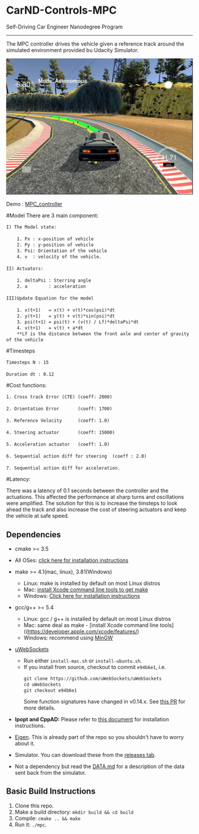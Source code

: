 # CarND-Controls-MPC
Self-Driving Car Engineer Nanodegree Program


---
The MPC controller drives the vehicle given a reference track around the simulated environment provided bu Udacity Simulator.

![MPC Controller](img/1.png)

Demo : [MPC_controller](https://youtu.be/VtINpEImMoc)

#Model
There are 3 main component:

	I) The Model state:

		1. Px : x-position of vehicle
		2. Py : y-position of vehicle
		3. Psi: Orientation of the vehicle
		4. v  : velocity of the vehicle.

	II) Actuators:
		
		1. deltaPsi : Sterring angle
		2. a        : acceleration

	III)Update Equation for the model
		
		1. x(t+1)   = x(t) + v(t)*cos(psi)*dt
		2. y(t+1)   = y(t) + v(t)*sin(psi)*dt
		3. psi(t+1) = psi(t) + (v(t) / Lf)*deltaPsi*dt
		4. v(t+1)   = v(t) + a*dt
		**Lf is the distance between the front axle and center of gravity of the vehicle

#Timesteps 

	Timesteps N : 15

	Duration dt : 0.12

#Cost functions:
	
	1. Cross track Error (CTE) (coeff: 2000)
	
	2. Orientation Error       (coeff: 1700)
	
	3. Reference Velocity      (coeff: 1.0)
	
	4. Steering actuator       (coeff: 15000)
	
	5. Acceleration actuator   (coeff: 1.0)
	
	6. Sequential action diff for steering  (coeff : 2.0)
	
	7. Sequential action diff for acceleration.


#Latency: 

There was a latency of 0.1 seconds between the controller and the actuations. This affected the performance at sharp turns and oscillations were amplified. The solution for this is to increase the timsteps to look ahead the track and also increase the cost of steering actuators and keep the vehicle at safe speed.
		
## Dependencies

* cmake >= 3.5
 * All OSes: [click here for installation instructions](https://cmake.org/install/)
* make >= 4.1(mac, linux), 3.81(Windows)
  * Linux: make is installed by default on most Linux distros
  * Mac: [install Xcode command line tools to get make](https://developer.apple.com/xcode/features/)
  * Windows: [Click here for installation instructions](http://gnuwin32.sourceforge.net/packages/make.htm)
* gcc/g++ >= 5.4
  * Linux: gcc / g++ is installed by default on most Linux distros
  * Mac: same deal as make - [install Xcode command line tools]((https://developer.apple.com/xcode/features/)
  * Windows: recommend using [MinGW](http://www.mingw.org/)
* [uWebSockets](https://github.com/uWebSockets/uWebSockets)
  * Run either `install-mac.sh` or `install-ubuntu.sh`.
  * If you install from source, checkout to commit `e94b6e1`, i.e.
    ```
    git clone https://github.com/uWebSockets/uWebSockets
    cd uWebSockets
    git checkout e94b6e1
    ```
    Some function signatures have changed in v0.14.x. See [this PR](https://github.com/udacity/CarND-MPC-Project/pull/3) for more details.

* **Ipopt and CppAD:** Please refer to [this document](https://github.com/udacity/CarND-MPC-Project/blob/master/install_Ipopt_CppAD.md) for installation instructions.
* [Eigen](http://eigen.tuxfamily.org/index.php?title=Main_Page). This is already part of the repo so you shouldn't have to worry about it.
* Simulator. You can download these from the [releases tab](https://github.com/udacity/self-driving-car-sim/releases).
* Not a dependency but read the [DATA.md](./DATA.md) for a description of the data sent back from the simulator.


## Basic Build Instructions

1. Clone this repo.
2. Make a build directory: `mkdir build && cd build`
3. Compile: `cmake .. && make`
4. Run it: `./mpc`.

